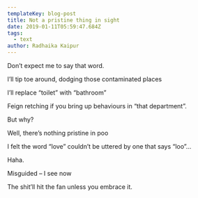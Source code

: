 ```yaml
---
templateKey: blog-post
title: Not a pristine thing in sight
date: 2019-01-11T05:59:47.684Z
tags:
  - text
author: Radhaika Kaipur
---
```

Don’t expect me to say that word. 

I’ll tip toe around, dodging those contaminated places 

I’ll replace “toilet” with “bathroom” 

Feign retching if you bring up behaviours in “that department”. 



But why? 

Well, there’s nothing pristine in poo 

I felt the word “love” couldn’t be uttered by one that says “loo”... 



Haha. 

Misguided – I see now 

The shit’ll hit the fan unless you embrace it.
